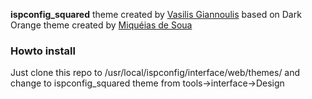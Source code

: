 **ispconfig_squared** theme created by [Vasilis Giannoulis](https://github.com/vgiannoul) based on Dark Orange theme created by [Miquéias de Soua](https://github.com/miqueiasdesouza)

### Howto install 
Just clone this repo to /usr/local/ispconfig/interface/web/themes/ and change to  ispconfig_squared theme from tools->interface->Design
